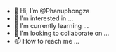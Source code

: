 - 👋 Hi, I’m @Phanuphongza
- 👀 I’m interested in ...
- 🌱 I’m currently learning ...
- 💞️ I’m looking to collaborate on ...
- 📫 How to reach me ...

<!---
Phanuphongza/Phanuphongza is a ✨ special ✨ repository because its `README.md` (this file) appears on your GitHub profile.
You can click the Preview link to take a look at your changes.
--->
